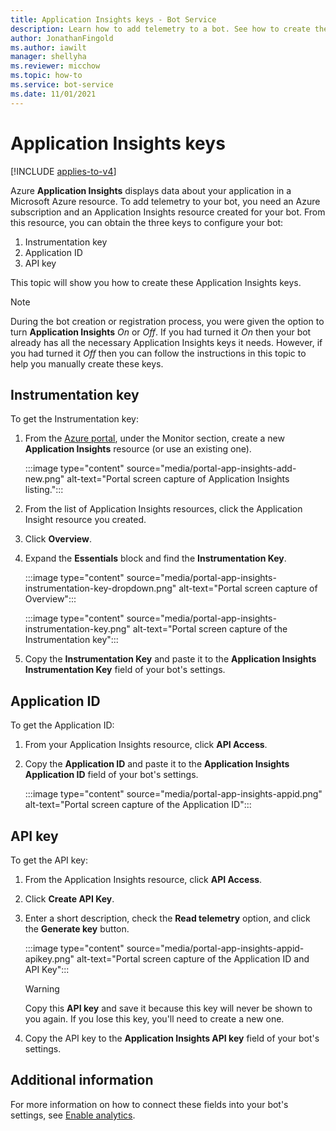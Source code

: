 ```yaml
---
title: Application Insights keys - Bot Service
description: Learn how to add telemetry to a bot. See how to create the keys that you need to view data that Azure Application Insights collects about your application.
author: JonathanFingold
ms.author: iawilt
manager: shellyha
ms.reviewer: micchow
ms.topic: how-to
ms.service: bot-service
ms.date: 11/01/2021
---
```


# Application Insights keys

[!INCLUDE [applies-to-v4](includes/applies-to-v4-current.md)]

Azure **Application Insights** displays data about your application in a Microsoft Azure resource. To add telemetry to your bot, you need an Azure subscription and an Application Insights resource created for your bot. From this resource, you can obtain the three keys to configure your bot:

1. Instrumentation key
1. Application ID
1. API key

This topic will show you how to create these Application Insights keys.

> [!NOTE]
> During the bot creation or registration process, you were given the option to turn **Application Insights** *On* or *Off*. If you had turned it *On* then your bot already has all the necessary Application Insights keys it needs. However, if you had turned it *Off* then you can follow the instructions in this topic to help you manually create these keys.

## Instrumentation key

To get the Instrumentation key:

1. From the [Azure portal](https://portal.azure.com), under the Monitor section, create a new **Application Insights** resource (or use an existing one).

    :::image type="content" source="media/portal-app-insights-add-new.png" alt-text="Portal screen capture of Application Insights listing.":::

1. From the list of Application Insights resources, click the Application Insight resource you created.

1. Click **Overview**.

1. Expand the **Essentials** block and find the **Instrumentation Key**.

    :::image type="content" source="media/portal-app-insights-instrumentation-key-dropdown.png" alt-text="Portal screen capture of Overview":::

    :::image type="content" source="media/portal-app-insights-instrumentation-key.png" alt-text="Portal screen capture of the Instrumentation key":::

1. Copy the **Instrumentation Key** and paste it to the **Application Insights Instrumentation Key** field of your bot's settings.

## Application ID

To get the Application ID:

1. From your Application Insights resource, click **API Access**.

1. Copy the **Application ID** and paste it to the **Application Insights Application ID** field of your bot's settings.

    :::image type="content" source="media/portal-app-insights-appid.png" alt-text="Portal screen capture of the Application ID":::

## API key

To get the API key:

1. From the Application Insights resource, click **API Access**.
1. Click **Create API Key**.
1. Enter a short description, check the **Read telemetry** option, and click the **Generate key** button.

    :::image type="content" source="media/portal-app-insights-appid-apikey.png" alt-text="Portal screen capture of the Application ID and API Key":::

    > [!WARNING]
    > Copy this **API key** and save it because this key will never be shown to you again. If you lose this key, you'll need to create a new one.

1. Copy the API key to the **Application Insights API key** field of your bot's settings.

## Additional information

For more information on how to connect these fields into your bot's settings, see [Enable analytics](bot-service-manage-analytics.md#enable-analytics).
